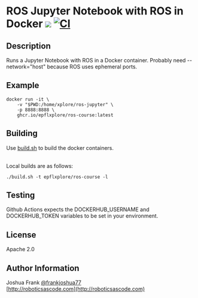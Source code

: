 # ROS Jupyter Notebook with ROS in Docker [![](https://img.shields.io/docker/pulls/frankjoshua/ros-jupyter)](https://hub.docker.com/r/frankjoshua/ros-jupyter) [![CI](https://github.com/frankjoshua/docker-ros-jupyter/workflows/CI/badge.svg)](https://github.com/frankjoshua/docker-ros-jupyter/actions)

## Description

Runs a Jupyter Notebook with ROS in a Docker container. Probably need --network="host" because ROS uses ephemeral ports.

## Example

```
docker run -it \
    -v "$PWD:/home/xplore/ros-jupyter" \
    -p 8888:8888 \
    ghcr.io/epflxplore/ros-course:latest
```

## Building

Use [build.sh](build.sh) to build the docker containers.

<br>Local builds are as follows:

```
./build.sh -t epflxplore/ros-course -l
```

## Testing

Github Actions expects the DOCKERHUB_USERNAME and DOCKERHUB_TOKEN variables to be set in your environment.

## License

Apache 2.0

## Author Information

Joshua Frank [@frankjoshua77](https://www.twitter.com/@frankjoshua77)
<br>
[http://roboticsascode.com](http://roboticsascode.com)

